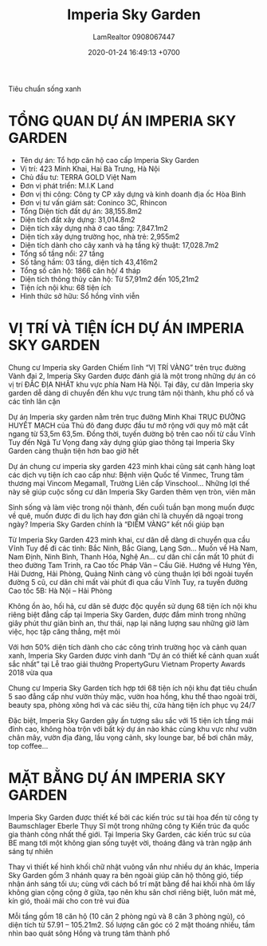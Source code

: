 ﻿---
layout: post
title:  "Imperia Sky Garden"
description: LamRealtor 0908067447 bán dự án căn hộ chung cư Imperia Sky Garden ở Hà Nội Hai Bà Trưng Minh Khai
image: /assets/roman-plaza/01-tong-quan.jpg
author: LamRealtor 0908067447
date:   2020-01-24 16:49:13 +0700
lang: vi
permalink: /ha-noi/hai-ba-trung/minh-khai/imperia-sky-garden.html
excerpt_separator: <!--more-->
categories: ha-noi hai-ba-trung minh-khai
tags: ban du-an can-ho chung-cu
---

Tiêu chuẩn sống xanh<!--more-->

# TỔNG QUAN DỰ ÁN IMPERIA SKY GARDEN

* Tên dự án: Tổ hợp căn hộ cao cấp Imperia Sky Garden
* Vị trí: 423 Minh Khai, Hai Bà Trưng, Hà Nội
* Chủ đầu tư: TERRA GOLD Việt Nam
* Đơn vị phát triển: M.I.K Land
* Đơn vị thi công: Công ty CP xây dựng và kinh doanh địa ốc Hòa Bình
* Đơn vị tư vấn giám sát: Coninco 3C, Rhincon
* Tổng Diện tích đất dự án: 38,155.8m2
* Diện tích đất xây dựng: 31,014.8m2
* Diện tích xây dựng nhà ở cao tầng: 7,847.1m2
* Diện tích xây dựng trường học, nhà trẻ: 2,955m2
* Diện tích dành cho cây xanh và hạ tầng kỹ thuật: 17,028.7m2
* Tổng số tầng nổi: 27 tầng
* Số tầng hầm: 03 tầng, diện tích 43,416m2
* Tổng số căn hộ: 1866 căn hộ/ 4 tháp
* Diện tích thông thủy căn hộ: Từ 57,91m2 đến 105,21m2
* Tiện ích nội khu: 68 tiện ích
* Hình thức sở hữu: Sổ hồng vĩnh viễn

# VỊ TRÍ VÀ TIỆN ÍCH DỰ ÁN IMPERIA SKY GARDEN

Chung cư Imperia sky Garden Chiếm lĩnh “VỊ TRÍ VÀNG” trên trục đường Vành đai 2, Imperia Sky Garden được đánh giá là một trong những dự án có vị trí ĐẮC ĐỊA NHẤT khu vực phía Nam Hà Nội. Tại đây, cư dân Imperia sky garden dễ dàng di chuyển đến khu vực trung tâm nội thành, khu phố cổ  và các tỉnh lân cận

Dự án Imperia sky garden nằm trên trục đường Minh Khai TRỤC ĐƯỜNG HUYẾT MẠCH của Thủ đô đang được đầu tư mở rộng với quy mô mặt cắt ngang từ 53,5m 63,5m. Đồng thời, tuyến đường bộ trên cao nối từ cầu Vĩnh Tuy đến Ngã Tư Vọng đang xây dựng giúp giao thông tại Imperia Sky Garden càng thuận tiện hơn bao giờ hết

Dự án chung cư imperia sky garden 423 minh khai cũng sát cạnh hàng loạt các dịch vụ tiện ích cao cấp như: Bệnh viện Quốc tế Vinmec, Trung tâm thương mại Vincom Megamall, Trường Liên cấp Vinschool… Những lợi thế này sẽ giúp cuộc sống cư dân Imperia Sky Garden thêm vẹn tròn, viên mãn

Sinh sống và làm việc trong nội thành, đến cuối tuần bạn mong muốn được về quê, muốn được đi du lịch hay đơn giản chỉ là chuyến dã ngoại trong ngày? Imperia Sky Garden chính là “ĐIỂM VÀNG” kết nối giúp bạn

Từ Imperia Sky Garden 423 minh khai, cư dân dễ dàng di chuyển qua cầu Vĩnh Tuy để đi các tỉnh: Bắc Ninh, Bắc Giang, Lạng Sơn… Muốn về Hà Nam, Nam Định, Ninh Bình, Thanh Hóa, Nghệ An… cư dân chỉ cần mất 10 phút đi theo đường Tam Trinh, ra Cao tốc Pháp Vân – Cầu Giẽ. Hướng về Hưng Yên, Hải Dương, Hải Phòng, Quảng Ninh càng vô cùng thuận lợi bởi ngoài tuyến đường 5 cũ, cư dân chỉ mất vài phút đi qua cầu Vĩnh Tuy, ra tuyến đường Cao tốc 5B: Hà Nội – Hải Phòng

Không ồn ào, hối hả, cư dân sẽ được độc quyền sử dụng 68 tiện ích nội khu riêng biệt đẳng cấp tại Imperia Sky Garden, được đắm mình trong những giây phút thư giãn bình an, thư thái, nạp lại năng lượng sau những giờ làm việc, học tập căng thẳng, mệt mỏi

Với hơn 50% diện tích dành cho các công trình trường học và cảnh quan xanh, Imperia Sky Garden được vinh danh “Dự án có thiết kế cảnh quan xuất sắc nhất” tại Lễ trao giải thưởng PropertyGuru Vietnam Property Awards 2018 vừa qua

Chung cư Imperia Sky Garden tích hợp tới 68 tiện ích nội khu đạt tiêu chuẩn 5 sao đẳng cấp như vườn thủy mặc, vườn hoa hồng, khu thể thao ngoài trời, beauty spa, phòng xông hơi và các siêu thị, cửa hàng tiện ích phục vụ 24/7

Đặc biệt, Imperia Sky Garden gây ấn tượng sâu sắc với 15 tiện ích tầng mái đỉnh cao, không hòa trộn với bất kỳ dự án nào khác cùng khu vực như vườn chân mây, vườn địa đàng, lầu vọng cảnh, sky lounge bar, bể bơi chân mây, top coffee...

# MẶT BẰNG DỰ ÁN IMPERIA SKY GARDEN

Imperia Sky Garden được thiết kế bởi các kiến trúc sư tài hoa đến từ công ty Baumschlager Eberle Thụy Sĩ một trong những công ty Kiến trúc đa quốc gia thành công nhất thế giới. Tại Imperia Sky Garden, các kiến trúc sư của BE mang tới một không gian sống tuyệt vời, thoáng đãng và tràn ngập ánh sáng tự nhiên

Thay vì thiết kế hình khối chữ nhật vuông vắn như nhiều dự án khác, Imperia Sky Garden gồm 3 nhánh quay ra bên ngoài giúp căn hộ thông gió, tiếp nhận ánh sáng tối ưu; cùng với cách bố trí mặt bằng để hai khối nhà ôm lấy không gian cộng cộng ở giữa, tạo nên khu sân chơi riêng biệt, luôn mát mẻ, kín gió, thoải mái cho con trẻ vui đùa

Mỗi tầng gồm 18 căn hộ (10 căn 2 phòng ngủ và 8 căn 3 phòng ngủ), có diện tích từ 57.91 – 105.21m2. Số lượng căn góc có 2 mặt thoáng nhiều, tầm nhìn bao quát sông Hồng và trung tâm thành phố
